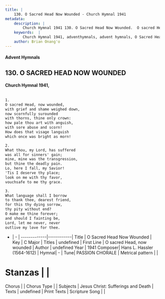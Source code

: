 ```yaml
---
title: |
    130. O Sacred Head Now Wounded - Church Hymnal 1941
metadata:
    description: |
        Church Hymnal 1941 130. O Sacred Head Now Wounded.  O sacred Head, now wounded, with grief and shame weighed down, now scornfully surounded with thorns, thine only crown: how pale thou art with anguish, with sore abuse and scorn! How does that visage languish which once was bright as morn!  
    keywords:  |
        Church Hymnal 1941, adventhymnals, advent hymnals, O Sacred Head Now Wounded, O sacred Head, now wounded. 
    author: Brian Onang'o
---
```


#### Advent Hymnals
## 130. O SACRED HEAD NOW WOUNDED
####  Church Hymnal 1941,

```txt

1.
O sacred Head, now wounded,
with grief and shame weighed down,
now scornfully surounded
with thorns, thine only crown:
how pale thou art with anguish,
with sore abuse and scorn!
How does that visage languish
which once was bright as morn!

2.
What thou, my Lord, has suffered
was all for sinners' gain;
mine, mine was the transgression,
but thine the deadly pain.
Lo, here I fall, my Savior!
'Tis I deserve thy place;
look on me with thy favor,
vouchsafe to me thy grace.

3.
What language shall I borrow
to thank thee, dearest friend,
for this thy dying sorrow,
thy pity without end?
O make me thine forever;
and should I fainting be,
Lord, let me never, never
outlive my love for thee.


```

- |   -  |
-------------|------------|
Title | O Sacred Head Now Wounded |
Key | C Major |
Titles | undefined |
First Line | O sacred Head, now wounded |
Author | undefined
Year | 1941
Composer| Hans L. Hassler (1564-1612) |
Hymnal|  - |
Tune| PASSION CHORALE |
Metrical pattern | |
# Stanzas |  |
Chorus |  |
Chorus Type |  |
Subjects | Jesus Christ: Sufferings and Death |
Texts | undefined |
Print Texts | 
Scripture Song |  |
    
